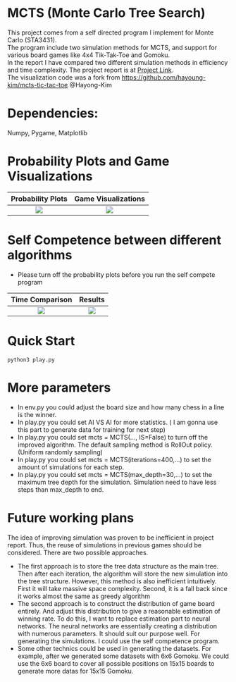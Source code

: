# MCTS (Monte Carlo Tree Search)
This project comes from a self directed program I implement for Monte Carlo (STA3431). \
The program include two simulation methods for MCTS, and support for various board games like 4x4 Tik-Tak-Toe and Gomoku. \
In the report I have compared two different simulation methods in efficiency and time complexity. The project report is at [Project Link](https://www.wei-siyi.com/files/STA3431_Project_Report.pdf). \
The visualization code was a fork from https://github.com/hayoung-kim/mcts-tic-tac-toe @Hayong-Kim

# Dependencies:
Numpy, Pygame, Matplotlib

# Probability Plots and Game Visualizations

Probability Plots|  Game Visualizations
:-------------------------:|:-------------------------:
![](https://www.wei-siyi.com/images/MCTS_6x6Prob.png)  |  ![](https://www.wei-siyi.com/images/MCTS_6x6Board.png)

# Self Competence between different algorithms
* Please turn off the probability plots before you run the self compete program

Time Comparison|  Results
:-------------------------:|:-------------------------:
![](https://www.wei-siyi.com/images/MCTS_TimeComplex.png)  |  ![](https://www.wei-siyi.com/images/MCTS_SCresult.png)

# Quick Start
```
python3 play.py
```

# More parameters
* In env.py you could adjust the board size and how many chess in a line is the winner.
* In play.py you could set AI VS AI for more statistics. ( I am gonna use this part to generate data for training for next step)
* In play.py you could set mcts = MCTS(..., IS=False) to turn off the improved algorithm. The default sampling method is RollOut policy. (Uniform randomly sampling)
* In play.py you could set mcts = MCTS(iterations=400,...) to set the amount of simulations for each step.
* In play.py you could set mcts = MCTS(max_depth=30,...) to set the maximum tree depth for the simulation. Simulation need to have less steps than max_depth to end.

# Future working plans
The idea of improving simulation was proven to be inefficient in project report. Thus, the reuse of simulations in previous games should be considered. There are two possible approaches.
* The first approach is to store the tree data structure as the main tree. Then after each iteration, the algorithm will store the new simulation into the tree structure. However, this method is also inefficient intuitively. First it will take massive space complexity. Second, it is a fall back since it works almost the same as greedy algorithm
* The second approach is to construct the distribution of game board entirely. And adjust this distribution to give a reasonable estimation of winning rate. To do this, I want to replace estimation part to neural networks. The neural networks are essentially creating a distribution with numerous parameters. It should suit our purpose well. For generating the simulations. I could use the self competence program.
* Some other technics could be used in generating the datasets. For example, after we generated some datasets with 6x6 Gomoku. We could use the 6x6 board to cover all possible positions on 15x15 boards to generate more datas for 15x15 Gomoku.
